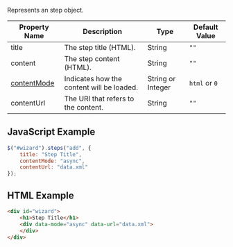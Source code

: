 Represents an step object.

|Property Name|Description|Type|Default Value|
|---|---|---|---|
|title|The step title (HTML).|String|`""`|
|content|The step content (HTML).|String|`""`|
|[contentMode](https://github.com/rstaib/jquery-steps/wiki/Content-Mode)|Indicates how the content will be loaded.|String or Integer|`html` or `0`|
|contentUrl|The URI that refers to the content.|String|`""`|

## JavaScript Example

```javascript
$("#wizard").steps("add", {
    title: "Step Title",
    contentMode: "async",
    contentUrl: "data.xml"
});
```

## HTML Example

```html
<div id="wizard">
    <h1>Step Title</h1>
    <div data-mode="async" data-url="data.xml">
    </div>
</div>
```
